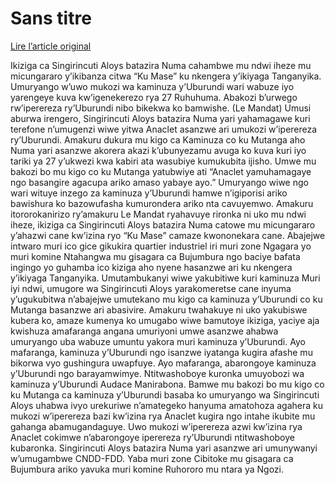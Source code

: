 # Sans titre

[Lire l’article original](https://lemandat.org/kir/blog/2023/03/17/iperereza-ryishe-umugumyabanga-numa-umukozi-wa-kaminuza-yuburundi/)

Ikiziga ca Singirincuti Aloys batazira Numa cahambwe mu ndwi iheze mu micungararo y’ikibanza citwa “Ku Mase” ku nkengera y’ikiyaga Tanganyika. Umuryango w’uwo mukozi wa kaminuza y’Uburundi wari wabuze iyo yarengeye kuva kw’igenekerezo rya 27 Ruhuhuma. Abakozi b’urwego rw’iperereza ry’Uburundi nibo bikekwa ko bamwishe. (Le Mandat)
Umusi aburwa irengero, Singirincuti Aloys batazira Numa yari yahamagawe kuri terefone n’umugenzi wiwe yitwa Anaclet asanzwe ari umukozi w’iperereza ry’Uburundi. Amakuru dukura mu kigo ca Kaminuza co ku Mutanga aho Numa yari asanzwe akorera akazi k’ubunyezamu avuga ko kuva kuri iyo tariki ya 27 y’ukwezi kwa kabiri ata wasubiye kumukubita ijisho. Umwe mu bakozi bo mu kigo co ku Mutanga yatubwiye ati “Anaclet yamuhamagaye ngo basangire agacupa ariko amaso yabaye ayo.”
Umuryango wiwe ngo wari wituye inzego za kaminuza y’Uburundi hamwe n’igiporisi ariko bawishura ko bazowufasha kumurondera ariko nta cavuyemwo.
Amakuru itororokanirizo ry’amakuru Le Mandat ryahavuye rironka ni uko mu ndwi iheze, ikiziga ca Singirincuti Aloys batazira Numa catowe mu micungararo y’ahazwi cane kw’izina ryo “Ku Mase” camaze kwononekara cane. Abajejwe intwaro muri ico gice gikukira quartier industriel iri muri zone Ngagara yo muri komine Ntahangwa mu gisagara ca Bujumbura ngo baciye bafata ingingo yo guhamba ico kiziga aho nyene hasanzwe ari ku nkengera y’ikiyaga Tanganyika.
Umutambukanyi wiwe yakubitiwe kuri kaminuza
Muri iyi ndwi, umugore wa Singirincuti Aloys yarakomeretse cane inyuma y’ugukubitwa n’abajejwe umutekano mu kigo ca kaminuza y’Uburundi co ku Mutanga basanzwe ari abasivire. Amakuru twahakuye ni uko yakubiswe kubera ko, amaze kumenya ko umugabo wiwe bamutoye ikiziga, yaciye aja kwishuza amafaranga angana umuriyoni umwe asanzwe ahabwa umuryango uba wabuze umuntu yakora muri kaminuza y’Uburundi. Ayo mafaranga, kaminuza y’Uburundi ngo isanzwe iyatanga kugira afashe mu bikorwa vyo gushingura uwapfuye. Ayo mafaranga, abarongoye kaminuza y’Uburundi ngo barayamwimye.
Ntitwashoboye kuronka umuyobozi wa kaminuza y’Uburundi Audace Manirabona. Bamwe mu bakozi bo mu kigo co ku Mutanga ca kaminuza y’Uburundi basaba ko umuryango wa Singirincuti Aloys uhabwa ivyo urekuriwe n’amategeko hanyuma amatohoza agahera ku mukozi w’iperereza bazi kw’izina rya Anaclet kugira ngo intahe ikubite mu gahanga abamugandaguye.
Uwo mukozi w’iperereza azwi kw’izina rya Anaclet cokimwe n’abarongoye iperereza ry’Uburundi ntitwashoboye kubaronka.
Singirincuti Aloys batazira Numa yari asanzwe ari umunywanyi w’umugambwe CNDD-FDD. Yaba muri zone Cibitoke mu gisagara ca Bujumbura ariko yavuka muri komine Ruhororo mu ntara ya Ngozi.